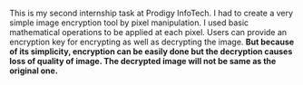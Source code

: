 This is my second internship task at Prodigy InfoTech. I had to create a very simple image encryption tool by pixel manipulation. I used basic mathematical operations to be applied at each pixel. Users can provide an encryption key for encrypting as well as decrypting the image.
**But because of its simplicity, encryption can be easily done but the decryption causes loss of quality of image. The decrypted image will not be same as the original one.**
